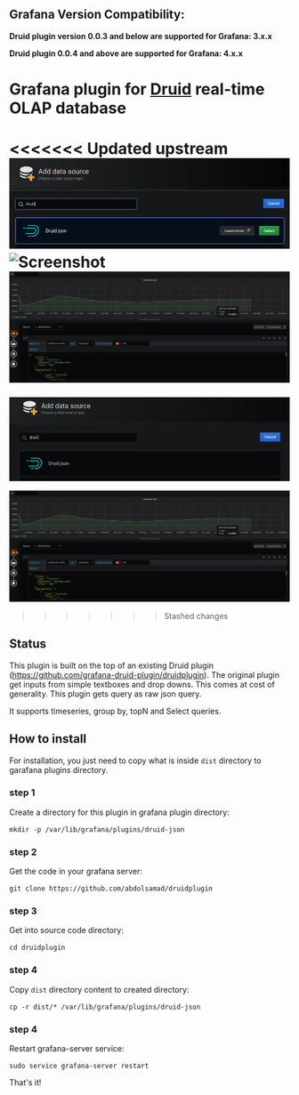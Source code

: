 
## Grafana Version Compatibility:

**Druid plugin version 0.0.3 and below are supported for Grafana: 3.x.x**

  

**Druid plugin 0.0.4 and above are supported for Grafana: 4.x.x**

  

# Grafana plugin for [Druid](http://druid.io/) real-time OLAP database

<<<<<<< Updated upstream
![Screenshot](https://raw.githubusercontent.com/abdolsamad/druidplugin/master/img/AddDataSource.png)
![Screenshot](https://raw.githubusercontent.com/abdolsamad/druidplugin/master/img/ListDataSource.png)
![Screenshot](https://raw.githubusercontent.com/abdolsamad/druidplugin/master/img/DruidPanel.png)
=======
  

![Screenshot](https://raw.githubusercontent.com/grafana-druid-plugin/druidplugin/master/img/AddDataSource.png)


![Screenshot](https://raw.githubusercontent.com/grafana-druid-plugin/druidplugin/master/img/DruidPanel.png)
>>>>>>> Stashed changes

  

## Status

  

This plugin is built on the top of an existing Druid plugin (https://github.com/grafana-druid-plugin/druidplugin). The original plugin get inputs from simple textboxes and drop downs. This comes at cost of generality. This plugin gets query as raw json query.

  

It supports timeseries, group by, topN and Select queries.

  

## How to install

For installation, you just need to copy what is inside `dist` directory to garafana plugins directory.

### step 1
Create a directory for this plugin in grafana plugin directory:

    mkdir -p /var/lib/grafana/plugins/druid-json


### step 2

Get the code in your grafana server:

    git clone https://github.com/abdolsamad/druidplugin
  
### step 3
Get into source code directory:
 

    cd druidplugin


### step 4
Copy `dist` directory  content to created directory:

    cp -r dist/* /var/lib/grafana/plugins/druid-json

### step 4
Restart grafana-server service:

    sudo service grafana-server restart

That's it!
